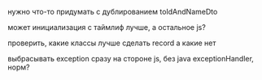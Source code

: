 нужно что-то придумать с дублированием toIdAndNameDto

может инициализация с таймлиф лучше, а остальное js?

проверить, какие классы лучше сделать record а какие нет

выбрасывать exception сразу на стороне js, без java exceptionHandler, норм?